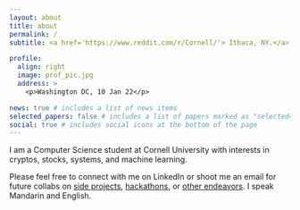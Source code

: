 ```yaml
---
layout: about
title: about
permalink: /
subtitle: <a href='https://www.reddit.com/r/Cornell/'> Ithaca, NY.</a>  he/him/his.

profile:
  align: right
  image: prof_pic.jpg
  address: >
    <p>Washington DC, 10 Jan 22</p>

news: true # includes a list of news items
selected_papers: false # includes a list of papers marked as "selected={true}"
social: true # includes social icons at the bottom of the page
---
```


I am a Computer Science student at Cornell University with interests in cryptos, stocks, systems, and machine learning.

Please feel free to connect with me on LinkedIn or shoot me an email for future collabs on [side projects](https://github.com/cliu0013), [hackathons](https://devpost.com/cl2373), or [other endeavors](https://opensea.io/collection/cryptokitties). I speak Mandarin and English.

<!--
Write your biography here. Tell the world about yourself. Link to your favorite [subreddit](http://reddit.com). You can put a picture in, too. The code is already in, just name your picture `prof_pic.jpg` and put it in the `img/` folder.

Put your address / P.O. box / other info right below your picture. You can also disable any these elements by editing `profile` property of the YAML header of your `_pages/about.md`. Edit `_bibliography/papers.bib` and Jekyll will render your [publications page](/al-folio/publications/) automatically.

Link to your social media connections, too. This theme is set up to use [Font Awesome icons](http://fortawesome.github.io/Font-Awesome/) and [Academicons](https://jpswalsh.github.io/academicons/), like the ones below. Add your Facebook, Twitter, LinkedIn, Google Scholar, or just disable all of them. -->

